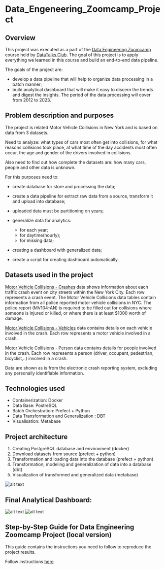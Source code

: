 # Data_Engeneering_Zoomcamp_Project

## Overview

This project was executed as a part of the [Data Engineering Zoomcamp](https://github.com/DataTalksClub/data-engineering-zoomcamp) course held by [DataTalks.Club](https://datatalks.club/). The goal of this project is to apply everything we learned in this course and build an end-to-end data pipeline.

The goals of the project are:

  * develop a data pipeline that will help to organize data processing in a batch manner;
  * build analytical dashboard that will make it easy to discern the trends and digest the insights.
The period of the data processing will cover from 2012 to 2023.


## Problem description and purposes

The project is related Motor Vehicle Collisions in New York and is based on data from 3 datasets. 

Need to analyze: what types of cars most often get into collisions, for what reasons collisions took place, at what time of the day accidents most often occur, the age and gender of the drivers involved in collisions. 

Also need to find out how complete the datasets are: how many cars, people and other data is unknown. 

For this purposes need to:
  * create database for store and processing the data;
  * create a data pipeline for extract raw data from a source, transform it and upload into database;
  * uploaded data must be partitioning on years;
  * generalize data for analytics:
 
       - for each year; 
       - for daytime(hourly); 
       - for missing data;
  * creating a dashboard with generalized data;
  * create a script for creating dashboard automatically.

## Datasets used in the project

[Motor Vehicle Collisions - Crashes](https://data.cityofnewyork.us/Public-Safety/Motor-Vehicle-Collisions-Crashes/h9gi-nx95) data shows information about each traffic crash event on city streets within the New York City.  Each row represents a crash event. The Motor Vehicle Collisions data tables contain information from all police reported motor vehicle collisions in NYC. The police report (MV104-AN) is required to be filled out for collisions where someone is injured or killed, or where there is at least $1000 worth of damage.

[Motor Vehicle Collisions - Vehicles](https://data.cityofnewyork.us/Public-Safety/Motor-Vehicle-Collisions-Vehicles/bm4k-52h4) data contains details on each vehicle involved in the crash. Each row represents a motor vehicle involved in a crash. 

[Motor Vehicle Collisions - Person](https://data.cityofnewyork.us/Public-Safety/Motor-Vehicle-Collisions-Person/f55k-p6yu) data contains details for people involved in the crash. Each row represents a person (driver, occupant, pedestrian, bicyclist,..) involved in a crash.

Data are shown as is from the electronic crash reporting system, excluding any personally identifiable information.

## Technologies used

  * Containerization: Docker
  * Data Base: PostreSQL
  * Batch Orchestration: Prefect + Python
  * Data Transformation and Generalization : DBT
  * Visualisation: Metabase

## Project architecture

1. Creating PostgreSQL database and environment (docker)
2. Download datasets from source (prefect + python)
3. Transformation and loading data into the database (prefect + python)
4. Transformation, modeling and generalization of data into a database (dbt)
5. Visualization of transformed and generalized data (metabase)

![alt text](https://github.com/kostoccka/Data_Engineering_Zoomcamp_Project/blob/main/images/Local/local-batch-processing.png)

## Final Analytical Dashboard:

![alt text](https://github.com/kostoccka/Data_Engineering_Zoomcamp_Project/blob/main/images/Local/metabase-dashboard_1.png)
![alt text](https://github.com/kostoccka/Data_Engineering_Zoomcamp_Project/blob/main/images/Local/metabase-dashboard_2.png)

## Step-by-Step Guide for Data Engineering Zoomcamp Project (local version)

This guide contains the instructions you need to follow to reproduce the project results.

Follow instructions [here](https://github.com/kostoccka/Data_Engineering_Zoomcamp_Project/tree/main/Local_version)
